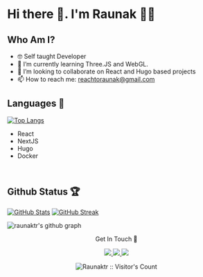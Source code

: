 # Hi there 👋. I'm Raunak 👨‍💻

## Who Am I?

- 🤓 Self taught Developer 
- 🌱 I’m currently learning Three.JS and WebGL.
- 👯 I’m looking to collaborate on React and Hugo based projects
- 📫 How to reach me: reachtoraunak@gmail.com

## Languages 🌟
[![Top Langs](https://github-readme-stats.vercel.app/api/top-langs/?username=raunaktr&theme=tokyonight)](https://github.com/raunaktr/github-readme-stats)

 * React
 * NextJS
 * Hugo
 * Docker
  <br />
 
## Github Status 🏆

[![GitHub Stats](https://github-readme-stats.vercel.app/api?username=raunaktr&count_private=true&show_icons=true&hide_border=true&theme=tokyonight)](https://github-readme-stats.vercel.app/)
[![GitHub Streak](https://github-readme-streak-stats.herokuapp.com?user=raunaktr&theme=tokyonight&date_format=M%20j%5B%2C%20Y%5D)](https://git.io/streak-stats)
<br />

![raunaktr's github graph](https://activity-graph.herokuapp.com/graph?username=raunaktr&bg_color=1a1b26&color=c0caf5&line=545c7e&point=73daca&area=true&hide_border=true)
<br/>

<p align="center">Get In Touch 📝</p>
<p align="center">
  <a href="https://www.linkedin.com/in/reachtoraunak/">
    <img src="https://img.shields.io/badge/LinkedIn-0077B5?style=for-the-badge&logo=linkedin&logoColor=white" />
  </a>
  <a href="mailto:reachtoraunak@gmail.com">
    <img src="https://img.shields.io/badge/Gmail-D14836?style=for-the-badge&logo=gmail&logoColor=white" />
  </a>
  <a href="https://stackoverflow.com/users/story/16496712">
    <img src="https://img.shields.io/badge/Stack_Overflow-FE7A16?style=for-the-badge&logo=stack-overflow&logoColor=white" />
  </a>
</p>


<p align="center"><img src="https://visitor-badge.laobi.icu/badge?page_id=raunaktr.raunaktr" alt="Raunaktr :: Visitor's Count" /></p>
